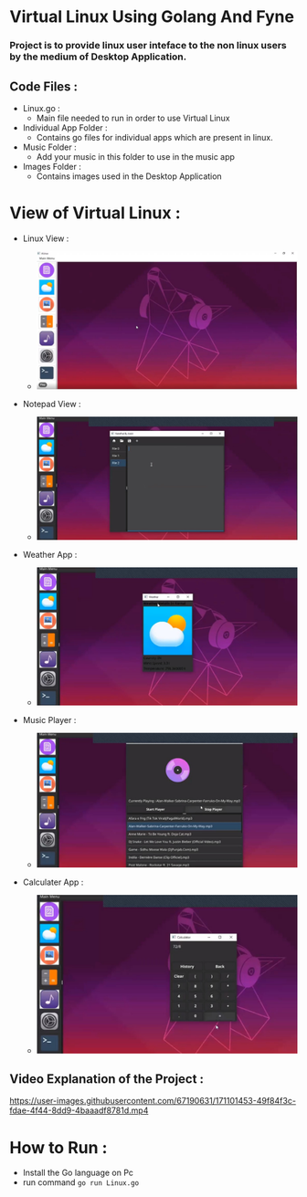 # Virtual Linux Using Golang And Fyne

### Project is to provide linux user inteface to the non linux users by the medium of Desktop Application.


## Code Files :
*   Linux.go : 
    * Main file needed to run in order to use Virtual Linux
*  Individual App Folder :
    * Contains go files for individual apps which are present in linux.
* Music Folder :
    * Add your music in this folder to use in the music app
* Images Folder :
    * Contains images used in the Desktop Application
# View of Virtual Linux :
*   Linux View :
    * <img src="./images/view1.jpg">

*   Notepad View :
    * <img src="./images/notepadview.jpg">
*   Weather App :
    * <img src="./images/weatherView.jpg">
*   Music Player :
    * <img src="./images/musicView.jpg">
*   Calculater App :
    * <img src="./images/calculator.jpg">

## Video Explanation of the Project :


https://user-images.githubusercontent.com/67190631/171101453-49f84f3c-fdae-4f44-8dd9-4baaadf8781d.mp4




# How to Run  :
* Install the Go language on Pc
* run command   ```go run Linux.go```
